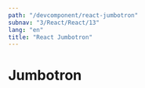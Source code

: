 ```yaml
---
path: "/devcomponent/react-jumbotron"
subnav: "3/React/React/13"
lang: "en"
title: "React Jumbotron"
---
```


# Jumbotron

<reactjumbotron />
